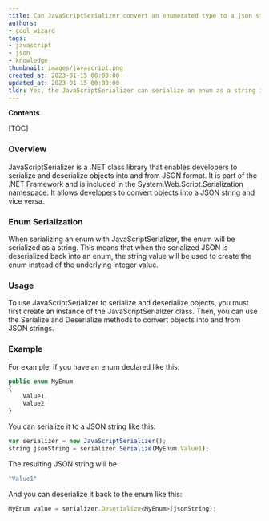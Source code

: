 ```yaml
---
title: Can JavaScriptSerializer convert an enumerated type to a json string?
authors:
- cool_wizard
tags:
- javascript
- json
- knowledge
thumbnail: images/javascript.png
created_at: 2023-01-15 00:00:00
updated_at: 2023-01-15 00:00:00
tldr: Yes, the JavaScriptSerializer can serialize an enum as a string in JSON.
---
```


**Contents**

[TOC]

### Overview
JavaScriptSerializer is a .NET class library that enables developers to serialize and deserialize objects into and from JSON format. It is part of the .NET Framework and is included in the System.Web.Script.Serialization namespace. It allows developers to convert objects into a JSON string and vice versa.

### Enum Serialization
When serializing an enum with JavaScriptSerializer, the enum will be serialized as a string. This means that when the serialized JSON is deserialized back into an enum, the string value will be used to create the enum instead of the underlying integer value.

### Usage
To use JavaScriptSerializer to serialize and deserialize objects, you must first create an instance of the JavaScriptSerializer class. Then, you can use the Serialize and Deserialize methods to convert objects into and from JSON strings.

### Example
For example, if you have an enum declared like this:

```javascript
public enum MyEnum
{
    Value1,
    Value2
}
```

You can serialize it to a JSON string like this:

```javascript
var serializer = new JavaScriptSerializer();
string jsonString = serializer.Serialize(MyEnum.Value1);
```

The resulting JSON string will be:

```javascript
"Value1"
```

And you can deserialize it back to the enum like this:

```javascript
MyEnum value = serializer.Deserialize<MyEnum>(jsonString);
```
